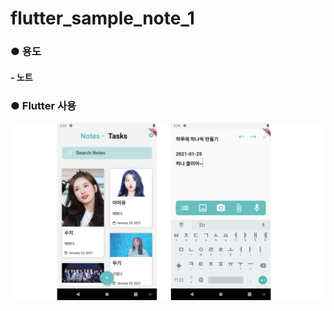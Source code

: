 # flutter_sample_note_1

### 	● 용도

#### 			- 노트

### 	● Flutter 사용

![flutter_sample_note_1](.\images\flutter_sample_note_1.png)

